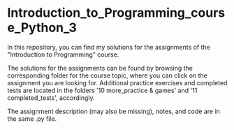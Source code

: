 # Introduction_to_Programming_course_Python_3
In this repository, you can find my solutions for the assignments of the "Introduction to Programming" course.

The solutions for the assignments can be found by browsing the corresponding folder for the course topic, 
where you can click on the assignment you are looking for. Additional practice exercises and completed tests are located in the folders '10 more_practice & games' and '11 completed_tests', accordingly. 

The assignment description (may also be missing), notes, and code are in the same .py file.  
